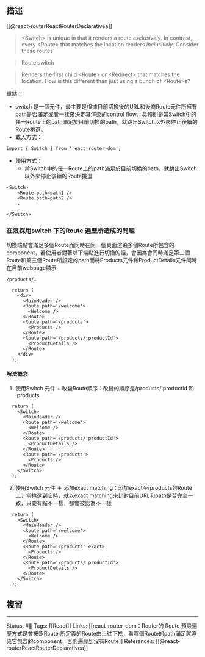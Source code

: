 ## 描述
[[@react-routerReactRouterDeclarativea]]
> \<Switch\> is unique in that it renders a route _exclusively_. In contrast, every \<Route\> that matches the location renders _inclusively_. Consider these routes


> Route switch 

> Renders the first child \<Route\> or \<Redirect\> that matches the location.
> How is this different than just using a bunch of \<Route\>s?

重點：
- switch 是一個元件，最主要是根據目前切換後的URL和後裔Route元件所擁有path是否滿足或者一樣來決定其渲染的control flow，具體則是當Switch中的任一Route上的path滿足於目前切換的path，就跳出Switch以外來停止後續的Route挑選。
- 載入方式：
```
import { Switch } from 'react-router-dom';
```
- 使用方式：
	- 當Switch中的任一Route上的path滿足於目前切換的path，就跳出Switch以外來停止後續的Route挑選
```
<Switch>
	<Route path=path1 />
	<Route path=path2 />
	.
	.
</Switch>
```

### 在沒採用switch 下的Route 遍歷所造成的問題 

切換端點會滿足多個Route而同時在同一個頁面渲染多個Route所包含的component，若使用者對著以下端點進行切換的話，會因為會同時滿足第二個Route和第三個Route所設定的path而將Products元件和ProductDetails元件同時在目前webpage顯示

```
/products/1
```


```
  return (
    <div>
      <MainHeader />
      <Route path='/welcome'>
        <Welcome />
      </Route>
      <Route path='/products'>
        <Products />
      </Route>
      <Route path='/products/:productId'>
        <ProductDetails />
      </Route>
    </div>
  );
```

#### 解法概念
1. 使用Switch 元件 + 改變Route順序：改變的順序是\/products\/\:productId 和 \.products
```
  return (
    <Switch>
      <MainHeader />
      <Route path='/welcome'>
        <Welcome />
      </Route>
      <Route path='/products/:productId'>
        <ProductDetails />
      </Route>
      <Route path='/products'>
        <Products />
      </Route>
    </Switch>
  );
```


2. 使用Switch 元件 ＋ 添加exact matching：添加exact至\/products的Route上，當挑選到它時，就以exact matching來比對目前URL和path是否完全一致，只要有點不一樣，都會被認為不一樣
```
  return (
    <Switch>
      <MainHeader />
      <Route path='/welcome'>
        <Welcome />
      </Route>
      <Route path='/products' exact>
        <Products />
      </Route>
      <Route path='/products/:productId'>
        <ProductDetails />
      </Route>
    </Switch>
  );
```
## 複習


---
Status: #🌱 
Tags:
[[React]]
Links:
[[react-router-dom：Router的 Route 預設遍歷方式是會按照Router所定義的Route由上往下找，看哪個Route的path滿足就渲染它包含的component，否則遍歷到沒有Route]]
References:
[[@react-routerReactRouterDeclarativea]] 